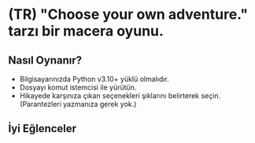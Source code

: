 # (TR) "Choose your own adventure." tarzı bir macera oyunu.
## Nasıl Oynanır?
* Bilgisayarınızda Python v3.10+ yüklü olmalıdır.
* Dosyayı komut istemcisi ile yürütün.
* Hikayede karşınıza çıkan seçenekleri şıklarını belirterek seçin. (Parantezleri yazmanıza gerek yok.)

## İyi Eğlenceler  
